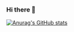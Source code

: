 ### Hi there 👋

[![Anurag's GitHub stats](https://github-readme-stats.vercel.app/api?username=koo9511)](https://github.com/anuraghazra/github-readme-stats)
